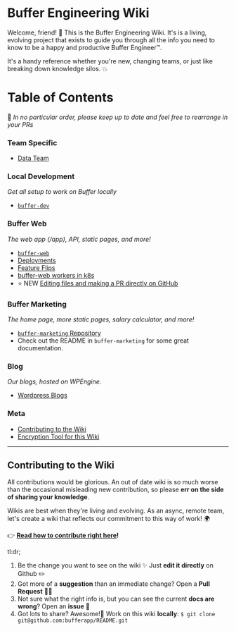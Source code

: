 # Buffer Engineering Wiki

Welcome, friend! 👋 This is the Buffer Engineering Wiki. It's is a living, evolving project that exists to guide you through all the info you need to know to be a happy and productive Buffer Engineer™.

It's a handy reference whether you're new, changing teams, or just like breaking down knowledge silos. 💥

# Table of Contents

💁 _In no particular order, please keep up to date and feel free to rearrange in your PRs_

### Team Specific
* [Data Team](/teams/data/README.md)

### Local Development
_Get all setup to work on Buffer locally_ 

* [`buffer-dev`](https://github.com/bufferapp/buffer-dev)
    
### Buffer Web
_The web app (/app), API, static pages, and more!_

* [`buffer-web`](https://github.com/bufferapp/buffer-web)
* [Deployments](/deployments.md)
* [Feature Flips](https://github.com/bufferapp/buffer-web/blob/master/docs/release-feature.md)
* ️[buffer-web workers in k8s](/buffer-web-workers-kubernetes.md)
* ⭐ NEW [Editing files and making a PR directly on GitHub](/editing-on-github.md)

### Buffer Marketing
_The home page, more static pages, salary calculator, and more!_

* [`buffer-marketing` Repository](https://github.com/bufferapp/buffer-marketing)
* Check out the README in `buffer-marketing` for some great documentation.

### Blog
_Our blogs, hosted on WPEngine._

* [Wordpress Blogs](/wordpress-blogs.md)

### Meta
* [Contributing to the Wiki](/CONTRIBUTING.md)
* [Encryption Tool for this Wiki](/encryption-tool.md)

---

## Contributing to the Wiki

All contributions would be glorious. An out of date wiki is so much worse than the occasional misleading new contribution, so please **err on the side of sharing your knowledge**.

Wikis are best when they're living and evolving. As an async, remote team, let's create a wiki that reflects our commitment to this way of work! 🌍

👉 **[Read how to contribute right here](CONTRIBUTING.md)!**

tl:dr;

1. Be the change you want to see on the wiki ✨ Just **edit it directly** on Github ✏️
1. Got more of a **suggestion** than an immediate change? Open a **Pull Request** 🙋🏽‍
1. Not sure what the right info is, but you can see the current **docs are wrong**? Open an **issue** 🤔
1. Got lots to share? Awesome!🦄 Work on this wiki **locally**: `$ git clone git@github.com:bufferapp/README.git`
